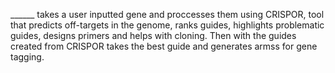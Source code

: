 ______ takes a user inputted gene and proccesses them using CRISPOR, tool that predicts off-targets in the genome, ranks guides, highlights problematic guides, designs primers and helps with cloning. Then with the guides created from CRISPOR takes the best guide and generates armss for gene tagging.
